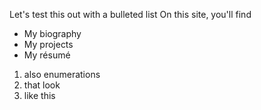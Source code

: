 Let's test this out with a bulleted list
On this site, you'll find
* My biography
* My projects
* My résumé

1. also enumerations
2. that look
3. like this